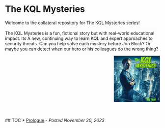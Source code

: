 # The KQL Mysteries
Welcome to the collateral repository for The KQL Mysteries series!
<br><br>
The KQL Mysteries is a fun, fictional story but with real-world educational impact. Its A new, continuing way to learn KQL and expert approaches to security threats. Can you help solve each mystery before Jon Block? 
Or maybe you can detect when our hero or his colleagues do the wrong thing?
<p align="right"><img src="https://github.com/rod-trent/KQLMysteries/blob/main/Images/supersmall.png" alt="The KQL Mysteries"></center></p>
<br><br>
## TOC
* <a href="https://rodtrent.substack.com/p/the-kql-mysteries-prologue" target="_blank">Prologue</a> - <i>Posted November 20, 2023</i><br>


